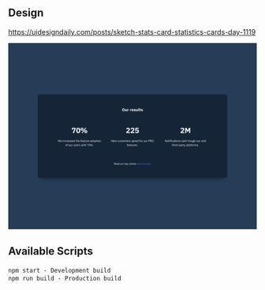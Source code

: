 ## Design

https://uidesigndaily.com/posts/sketch-stats-card-statistics-cards-day-1119

![Stats Card](screenshot.png)

## Available Scripts

```
npm start - Development build
npm run build - Production build
```
